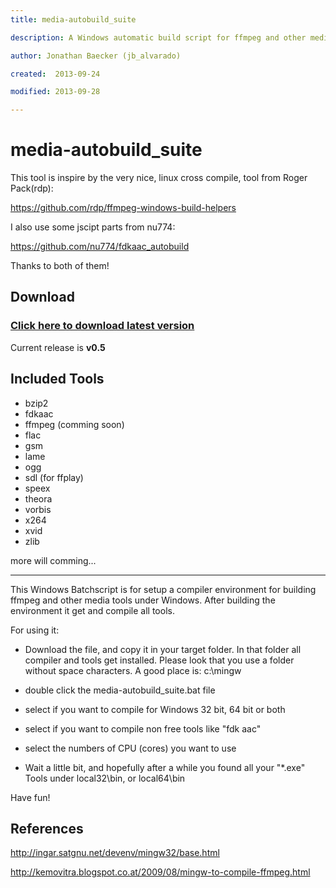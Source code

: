 ```yaml
---
title: media-autobuild_suite

description: A Windows automatic build script for ffmpeg and other media tools

author: Jonathan Baecker (jb_alvarado)

created:  2013-09-24

modified: 2013-09-28

---
```


media-autobuild_suite
=========

This tool is inspire by the very nice, linux cross compile, tool from Roger Pack(rdp):

https://github.com/rdp/ffmpeg-windows-build-helpers

I also use some jscipt parts from nu774:

https://github.com/nu774/fdkaac_autobuild

Thanks to both of them!


Download
--------

### [Click here to download latest version](https://github.com/jb-alvarado/media-autobuild_suite/archive/master.zip)

Current release is **v0.5**


Included Tools
--------

 - bzip2
 - fdkaac
 - ffmpeg (comming soon)
 - flac
 - gsm
 - lame
 - ogg
 - sdl (for ffplay)
 - speex
 - theora
 - vorbis
 - x264
 - xvid
 - zlib

more will comming... 


--------


This Windows Batchscript is for setup a compiler environment for building ffmpeg and other media tools under Windows.
After building the environment it get and compile all tools.

For using it: 
 - Download the file, and copy it in your target folder. In that folder all compiler and tools get installed. Please look that you use a folder without space characters. A good place is: c:\mingw
 - double click the media-autobuild_suite.bat file 
 - select if you want to compile for Windows 32 bit, 64 bit or both
 - select if you want to compile non free tools like "fdk aac"
 - select the numbers of CPU (cores) you want to use
 
 - Wait a little bit, and hopefully after a while you found all your "*.exe" Tools under local32\bin, or local64\bin 

Have fun!


References
--------

http://ingar.satgnu.net/devenv/mingw32/base.html

http://kemovitra.blogspot.co.at/2009/08/mingw-to-compile-ffmpeg.html



 
